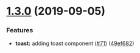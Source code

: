 # [1.3.0](https://github.com/salesmessage/arcadia-ui/compare/v1.2.0...v1.3.0) (2019-09-05)


### Features

* **toast:** adding toast component ([#71](https://github.com/salesmessage/arcadia-ui/issues/71)) ([49ef682](https://github.com/salesmessage/arcadia-ui/commit/49ef682))
